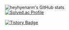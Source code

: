 ![heyhyenarm's GitHub stats](https://github-readme-stats.vercel.app/api?username=heyhyenarm&show_icons=true&theme=tokyonight) 
<br>
[![Solved.ac Profile](http://mazassumnida.wtf/api/generate_badge?boj=narmhye)](https://solved.ac/narmhye)
<br>
<br>
[![Tistory Badge](https://img.shields.io/badge/Tech%20Blog-555263?style=flat&logoColor=white)](https://narmhye.tistory.com/)
